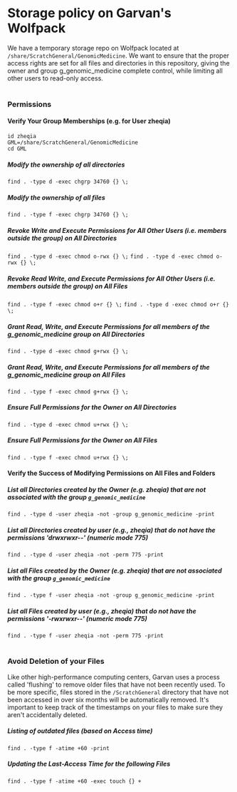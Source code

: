 # Storage policy on Garvan's Wolfpack

We have a temporary storage repo on Wolfpack located at `/share/ScratchGeneral/GenomicMedicine`. We want to ensure that the proper access rights are set for all files and directories in this repository, giving the owner and group g_genomic_medicine complete control, while limiting all other users to read-only access.
<br><br>

### Permissions

#### Verify Your Group Memberships (e.g. for User zheqia)
```
id zheqia
GML=/share/ScratchGeneral/GenomicMedicine
cd GML
```

##### Modify the ownership of all directories
`find . -type d -exec chgrp 34760 {} \;`
##### Modify the ownership of all files
`find . -type f -exec chgrp 34760 {} \;`

##### Revoke Write and Execute Permissions for All Other Users (i.e. members outside the group) on All Directories
`find . -type d -exec chmod o-rwx {} \;`
`find . -type d -exec chmod o-rwx {} \;`
##### Revoke Read Write, and Execute Permissions for All Other Users (i.e. members outside the group) on All Files
`find . -type f -exec chmod o+r {} \;`
`find . -type d -exec chmod o+r {} \;`

##### Grant Read, Write, and Execute Permissions for all members of the g_genomic_medicine group on All Directories
`find . -type d -exec chmod g+rwx {} \;`
##### Grant Read, Write, and Execute Permissions for all members of the g_genomic_medicine group on All Files
`find . -type f -exec chmod g+rwx {} \;`

##### Ensure Full Permissions for the Owner on All Directories
`find . -type d -exec chmod u+rwx {} \;`
##### Ensure Full Permissions for the Owner on All Files
`find . -type f -exec chmod u+rwx {} \;`

#### Verify the Success of Modifying Permissions on All Files and Folders

##### List all Directories created by the Owner (e.g. zheqia) that are not associated with the group `g_genomic_medicine`
`find . -type d -user zheqia -not -group g_genomic_medicine -print`
##### List all Directories created by user (e.g., zheqia) that do not have the permissions 'drwxrwxr--' (numeric mode 775) 
`find . -type d -user zheqia -not -perm 775 -print`

##### List all Files created by the Owner (e.g. zheqia) that are not associated with the group `g_genomic_medicine`
`find . -type f -user zheqia -not -group g_genomic_medicine -print`
##### List all Files created by user (e.g., zheqia) that do not have the permissions '-rwxrwxr--' (numeric mode 775) 
`find . -type f -user zheqia -not -perm 775 -print`
<br><br>


### Avoid Deletion of your Files
Like other high-performance computing centers, Garvan uses a process called 'flushing' to remove older files that have not been recently used. To be more specific, files stored in the `/ScratchGeneral` directory that have not been accessed in over six months will be automatically removed. It's important to keep track of the timestamps on your files to make sure they aren't accidentally deleted.
<br>

##### Listing of outdated files (based on Access time)
`find . -type f -atime +60 -print`
##### Updating the Last-Access Time for the following Files
`find . -type f -atime +60 -exec touch {} +`
 

